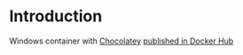 # Introduction

Windows container with [Chocolatey](https://chocolatey.org/) [published in Docker Hub](https://hub.docker.com/r/nicholasdille/chocolatey/)